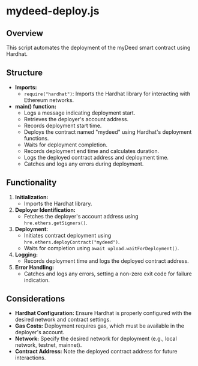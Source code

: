 # mydeed-deploy.js

## Overview

This script automates the deployment of the myDeed smart contract using Hardhat.

## Structure

- **Imports:**
    - `require("hardhat")`: Imports the Hardhat library for interacting with Ethereum networks.
- **main() function:**
    - Logs a message indicating deployment start.
    - Retrieves the deployer's account address.
    - Records deployment start time.
    - Deploys the contract named "mydeed" using Hardhat's deployment functions.
    - Waits for deployment completion.
    - Records deployment end time and calculates duration.
    - Logs the deployed contract address and deployment time.
    - Catches and logs any errors during deployment.

## Functionality

1. **Initialization:**
    - Imports the Hardhat library.
2. **Deployer Identification:**
    - Fetches the deployer's account address using `hre.ethers.getSigners()`.
3. **Deployment:**
    - Initiates contract deployment using `hre.ethers.deployContract("mydeed")`.
    - Waits for completion using `await upload.waitForDeployment()`.
4. **Logging:**
    - Records deployment time and logs the deployed contract address.
5. **Error Handling:**
    - Catches and logs any errors, setting a non-zero exit code for failure indication.

## Considerations

- **Hardhat Configuration:** Ensure Hardhat is properly configured with the desired network and contract settings.
- **Gas Costs:** Deployment requires gas, which must be available in the deployer's account.
- **Network:** Specify the desired network for deployment (e.g., local network, testnet, mainnet).
- **Contract Address:** Note the deployed contract address for future interactions.